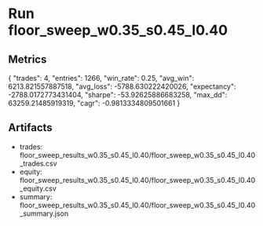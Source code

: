 # Run floor_sweep_w0.35_s0.45_l0.40

## Metrics
{
  "trades": 4,
  "entries": 1266,
  "win_rate": 0.25,
  "avg_win": 6213.821557887518,
  "avg_loss": -5788.630222420026,
  "expectancy": -2788.0172773431404,
  "sharpe": -53.92625886683258,
  "max_dd": 63259.21485919319,
  "cagr": -0.9813334809501661
}

## Artifacts
- trades: floor_sweep_results_w0.35_s0.45_l0.40/floor_sweep_w0.35_s0.45_l0.40_trades.csv
- equity: floor_sweep_results_w0.35_s0.45_l0.40/floor_sweep_w0.35_s0.45_l0.40_equity.csv
- summary: floor_sweep_results_w0.35_s0.45_l0.40/floor_sweep_w0.35_s0.45_l0.40_summary.json